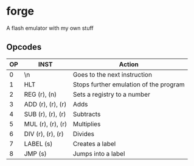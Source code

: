 # forge

A flash emulator with my own stuff

## Opcodes

| OP  | INST              | Action                                 |
| --- | ----------------- | -------------------------------------- |
| 0   | \n                | Goes to the next instruction           |
| 1   | HLT               | Stops further emulation of the program |
| 2   | REG (r), (n)      | Sets a registry to a number            |
| 3   | ADD (r), (r), (r) | Adds                                   |
| 4   | SUB (r), (r), (r) | Subtracts                              |
| 5   | MUL (r), (r), (r) | Multiplies                             |
| 6   | DIV (r), (r), (r) | Divides                                |
| 7   | LABEL (s)         | Creates a label                        |
| 8   | JMP (s)           | Jumps into a label                     |
